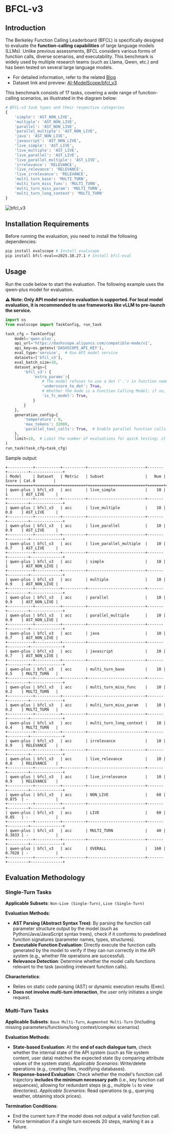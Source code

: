 # BFCL-v3

## Introduction

The Berkeley Function Calling Leaderboard (BFCL) is specifically designed to evaluate the **function-calling capabilities** of large language models (LLMs). Unlike previous assessments, BFCL considers various forms of function calls, diverse scenarios, and executability. This benchmark is widely used by multiple research teams (such as Llama, Qwen, etc.) and has been tested on several large language models.

- For detailed information, refer to the related [Blog](https://gorilla.cs.berkeley.edu/blogs/13_bfcl_v3_multi_turn.html)
- Dataset link and preview: [AI-ModelScope/bfcl_v3](https://modelscope.cn/datasets/AI-ModelScope/bfcl_v3/summary)

This benchmark consists of 17 tasks, covering a wide range of function-calling scenarios, as illustrated in the diagram below:

```python
# BFCL-v3 task types and their respective categories
{
    'simple': 'AST_NON_LIVE',
    'multiple': 'AST_NON_LIVE',
    'parallel': 'AST_NON_LIVE',
    'parallel_multiple': 'AST_NON_LIVE',
    'java': 'AST_NON_LIVE',
    'javascript': 'AST_NON_LIVE',
    'live_simple': 'AST_LIVE',
    'live_multiple': 'AST_LIVE',
    'live_parallel': 'AST_LIVE',
    'live_parallel_multiple': 'AST_LIVE',
    'irrelevance': 'RELEVANCE',
    'live_relevance': 'RELEVANCE',
    'live_irrelevance': 'RELEVANCE',
    'multi_turn_base': 'MULTI_TURN',
    'multi_turn_miss_func': 'MULTI_TURN',
    'multi_turn_miss_param': 'MULTI_TURN',
    'multi_turn_long_context': 'MULTI_TURN'
}
```

![bfcl_v3](https://sail-moe.oss-cn-hangzhou.aliyuncs.com/yunlin/images/evalscope/doc/bfcl_v3.jpg)

## Installation Requirements

Before running the evaluation, you need to install the following dependencies:

```bash
pip install evalscope # Install evalscope
pip install bfcl-eval==2025.10.27.1 # Install bfcl-eval
```

## Usage

Run the code below to start the evaluation. The following example uses the qwen-plus model for evaluation.

**⚠️ Note: Only API model service evaluation is supported. For local model evaluation, it is recommended to use frameworks like vLLM to pre-launch the service.**

```python
import os
from evalscope import TaskConfig, run_task

task_cfg = TaskConfig(
    model='qwen-plus',
    api_url='https://dashscope.aliyuncs.com/compatible-mode/v1',
    api_key=os.getenv('DASHSCOPE_API_KEY'),
    eval_type='service',  # Use API model service
    datasets=['bfcl_v3'],
    eval_batch_size=10,
    dataset_args={
        'bfcl_v3': {
            'extra_params':{
                # The model refuses to use a dot ('.') in function names; set this to automatically convert dots to underscores during evaluation.
                'underscore_to_dot': True,
                # Whether the mode is a Function Calling Model; if so, function calling-related configurations will be enabled; otherwise, prompts will be used to bypass function calling.
                'is_fc_model': True,
            }
        }
    },
    generation_config={
        'temperature': 0,
        'max_tokens': 32000,
        'parallel_tool_calls': True,  # Enable parallel function calls
    },
    limit=10,  # Limit the number of evaluations for quick testing; it is recommended to remove this for formal evaluations
)
run_task(task_cfg=task_cfg)
```

Sample output:

```text
+-----------+-----------+----------+-------------------------+-------+---------+--------------+
| Model     | Dataset   | Metric   | Subset                  |   Num |   Score | Cat.0        |
+===========+===========+==========+=========================+=======+=========+==============+
| qwen-plus | bfcl_v3   | acc      | live_simple             |    10 |  1      | AST_LIVE     |
+-----------+-----------+----------+-------------------------+-------+---------+--------------+
| qwen-plus | bfcl_v3   | acc      | live_multiple           |    10 |  0.8    | AST_LIVE     |
+-----------+-----------+----------+-------------------------+-------+---------+--------------+
| qwen-plus | bfcl_v3   | acc      | live_parallel           |    10 |  0.9    | AST_LIVE     |
+-----------+-----------+----------+-------------------------+-------+---------+--------------+
| qwen-plus | bfcl_v3   | acc      | live_parallel_multiple  |    10 |  0.7    | AST_LIVE     |
+-----------+-----------+----------+-------------------------+-------+---------+--------------+
| qwen-plus | bfcl_v3   | acc      | simple                  |    10 |  1      | AST_NON_LIVE |
+-----------+-----------+----------+-------------------------+-------+---------+--------------+
| qwen-plus | bfcl_v3   | acc      | multiple                |    10 |  0.9    | AST_NON_LIVE |
+-----------+-----------+----------+-------------------------+-------+---------+--------------+
| qwen-plus | bfcl_v3   | acc      | parallel                |    10 |  0.9    | AST_NON_LIVE |
+-----------+-----------+----------+-------------------------+-------+---------+--------------+
| qwen-plus | bfcl_v3   | acc      | parallel_multiple       |    10 |  0.9    | AST_NON_LIVE |
+-----------+-----------+----------+-------------------------+-------+---------+--------------+
| qwen-plus | bfcl_v3   | acc      | java                    |    10 |  0.7    | AST_NON_LIVE |
+-----------+-----------+----------+-------------------------+-------+---------+--------------+
| qwen-plus | bfcl_v3   | acc      | javascript              |    10 |  0.7    | AST_NON_LIVE |
+-----------+-----------+----------+-------------------------+-------+---------+--------------+
| qwen-plus | bfcl_v3   | acc      | multi_turn_base         |    10 |  0.5    | MULTI_TURN   |
+-----------+-----------+----------+-------------------------+-------+---------+--------------+
| qwen-plus | bfcl_v3   | acc      | multi_turn_miss_func    |    10 |  0.2    | MULTI_TURN   |
+-----------+-----------+----------+-------------------------+-------+---------+--------------+
| qwen-plus | bfcl_v3   | acc      | multi_turn_miss_param   |    10 |  0.2    | MULTI_TURN   |
+-----------+-----------+----------+-------------------------+-------+---------+--------------+
| qwen-plus | bfcl_v3   | acc      | multi_turn_long_context |    10 |  0.4    | MULTI_TURN   |
+-----------+-----------+----------+-------------------------+-------+---------+--------------+
| qwen-plus | bfcl_v3   | acc      | irrelevance             |    10 |  0.9    | RELEVANCE    |
+-----------+-----------+----------+-------------------------+-------+---------+--------------+
| qwen-plus | bfcl_v3   | acc      | live_relevance          |    10 |  0.8    | RELEVANCE    |
+-----------+-----------+----------+-------------------------+-------+---------+--------------+
| qwen-plus | bfcl_v3   | acc      | live_irrelevance        |    10 |  0.9    | RELEVANCE    |
+-----------+-----------+----------+-------------------------+-------+---------+--------------+
| qwen-plus | bfcl_v3   | acc      | NON_LIVE                |    60 |  0.875  | -            |
+-----------+-----------+----------+-------------------------+-------+---------+--------------+
| qwen-plus | bfcl_v3   | acc      | LIVE                    |    60 |  0.85   | -            |
+-----------+-----------+----------+-------------------------+-------+---------+--------------+
| qwen-plus | bfcl_v3   | acc      | MULTI_TURN              |    40 |  0.3833 | -            |
+-----------+-----------+----------+-------------------------+-------+---------+--------------+
| qwen-plus | bfcl_v3   | acc      | OVERALL                 |   160 |  0.7028 | -            |
+-----------+-----------+----------+-------------------------+-------+---------+--------------+ 
```

## Evaluation Methodology

### Single-Turn Tasks

**Applicable Subsets**: `Non-Live (Single-Turn)`, `Live (Single-Turn)`

**Evaluation Methods**:

- **AST Parsing (Abstract Syntax Tree)**: By parsing the function call parameter structure output by the model (such as Python/Java/JavaScript syntax trees), check if it conforms to predefined function signatures (parameter names, types, structures).
- **Executable Function Evaluation**: Directly execute the function calls generated by the model to verify if they can run correctly in the API system (e.g., whether file operations are successful).
- **Relevance Detection**: Determine whether the model calls functions relevant to the task (avoiding irrelevant function calls).

**Characteristics**:

- Relies on static code parsing (AST) or dynamic execution results (Exec).
- **Does not involve multi-turn interaction**, the user only initiates a single request.

### Multi-Turn Tasks

**Applicable Subsets**: `Base Multi-Turn`, `Augmented Multi-Turn` (including missing parameters/functions/long context/complex scenarios)

**Evaluation Methods**:
- **State-based Evaluation**: At the **end of each dialogue turn**, check whether the internal state of the API system (such as file system content, user data) matches the expected state (by comparing attribute values of the system state). *Applicable Scenarios*: Write/delete operations (e.g., creating files, modifying databases).
- **Response-based Evaluation**: Check whether the model's function call trajectory **includes the minimum necessary path** (i.e., key function call sequences), allowing for redundant steps (e.g., multiple `ls` to view directories). *Applicable Scenarios*: Read operations (e.g., querying weather, obtaining stock prices).

**Termination Conditions**:
- End the current turn if the model does not output a valid function call.
- Force termination if a single turn exceeds 20 steps, marking it as a failure.